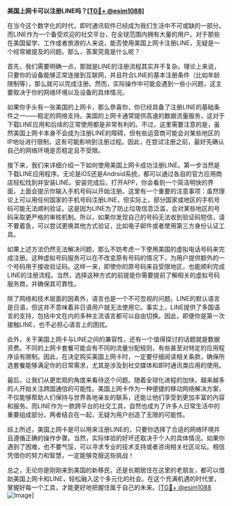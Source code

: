 **美国上网卡可以注册LINE吗？[[TG💪+ @esim1088](https://t.me/s/esim1088)]**

在当今这个数字化的时代，即时通讯软件已经成为我们生活中不可或缺的一部分。而LINE作为一个备受欢迎的社交平台，在全球范围内拥有大量的用户。对于那些在美国留学、工作或者旅游的人来说，能否使用美国上网卡注册LINE，无疑是一个经常被提及的问题。那么，答案究竟是什么呢？

首先，我们需要明确一点，那就是LINE的注册流程其实并不复杂。理论上来说，只要你的设备能够正常连接到互联网，并且符合LINE的基本注册条件（比如年龄限制等），那么就可以完成注册。然而，实际操作中可能会遇到一些小问题，这主要取决于你的网络环境以及设备的具体情况。

如果你手头有一张美国的上网卡，那么恭喜你，你已经具备了注册LINE的基础条件之一——稳定的网络支持。美国的上网卡通常提供高速的数据流量服务，这对于下载LINE应用和后续的正常使用都是非常有利的。不过，这里需要注意的是，虽然美国上网卡本身不会成为注册LINE的障碍，但有些运营商可能会对某些地区的IP地址进行限制，这有可能影响到注册过程。因此，在尝试注册之前，最好先确认自己的网络环境是否稳定且不受限。

接下来，我们来详细介绍一下如何使用美国上网卡成功注册LINE。第一步当然是下载LINE应用程序。无论是iOS还是Android系统，都可以通过各自的官方应用商店轻松找到并安装LINE。安装完成后，打开APP，你会看到一个简洁明快的界面，上面会提示你输入手机号码以开始注册。这里有一个重要的注意事项：虽然理论上可以用任何国家的手机号码注册LINE，但实际上，部分国家或地区的手机号码可能无法顺利验证。这是因为LINE为了防止垃圾信息泛滥，会对某些地区的号码采取更严格的审核机制。所以，如果你发现自己的号码无法收到验证码短信，请不要着急，可以尝试更换其他方式验证，比如电子邮件或者使用第三方身份认证工具。

如果上述方法仍然无法解决问题，那么不妨考虑一下使用美国的虚拟电话号码来完成注册。这种虚拟号码服务可以在不改变原有号码的情况下，为用户提供额外的一个号码用于接收验证码。这样一来，即使你的原号码来自受限地区，也能顺利完成LINE的注册流程。当然，选择这种方式的前提是你需要提前了解相关的虚拟号码服务商，并确保其可靠性。

除了网络和技术层面的因素外，语言也是一个不可忽视的问题。LINE的默认语言是日语，但这并不意味着非日语用户就无法使用它。事实上，LINE提供了多国语言的支持，包括中文在内的多种主流语言都可以自由切换。因此，即便你是第一次接触LINE，也不必担心语言上的困扰。

此外，关于美国上网卡与LINE之间的兼容性，还有一个值得探讨的话题就是数据资费。不同的上网卡套餐可能会有不同的流量分配规则，有些甚至对特定的应用程序设有限制。因此，在决定购买美国上网卡时，一定要仔细阅读相关条款，确保所选套餐能够满足你的日常需求，尤其是涉及到社交媒体和即时通讯类应用的使用。

最后，让我们从更宏观的角度来看待这个问题。随着全球化进程的加快，越来越多的人开始关注跨国通信的可能性。美国上网卡作为一种便捷的移动网络解决方案，不仅能够帮助人们保持与世界各地亲友的联系，还能让他们享受到更加丰富的内容和服务。而LINE作为一款跨平台的社交工具，自然也成为了许多人日常生活中的重要组成部分。两者结合在一起，无疑为用户创造了无限的可能性。

综上所述，美国上网卡是可以用来注册LINE的，只要你选择了合适的网络环境并且遵循正确的操作步骤。当然，实际体验的好坏还取决于个人的具体情况。如果你遇到了困难，也不要气馁，可以寻求专业的技术支持或者咨询相关社区论坛。相信凭借你的努力和智慧，一定能够克服这些挑战！

总之，无论你是刚刚来到美国的新移民，还是长期居住在这里的老朋友，都可以借助美国上网卡和LINE，轻松融入这个多元化的社会。在这个充满机遇的时代里，掌握好每一个工具，才能更好地把握住属于自己的未来。[[TG💪+ @esim1088](https://t.me/s/esim1088) ![Image](https://i.postimg.cc/4NQfJmqS/Snipaste-2025-05-13-00-14-12.png)]